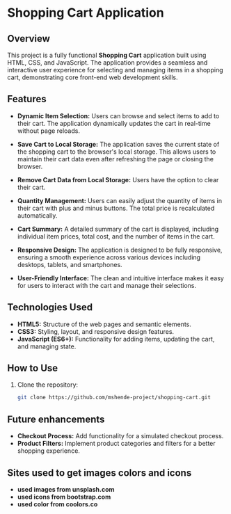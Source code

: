 # Shopping Cart Application

## Overview
This project is a fully functional **Shopping Cart** application built using HTML, CSS, and JavaScript. The application provides a seamless and interactive user experience for selecting and managing items in a shopping cart, demonstrating core front-end web development skills.

## Features
- **Dynamic Item Selection:** Users can browse and select items to add to their cart. The application dynamically updates the cart in real-time without page reloads.

- **Save Cart to Local Storage:** The application saves the current state of the shopping cart to the browser's local storage. This allows users to maintain their cart data even after refreshing the page or closing the browser.

- **Remove Cart Data from Local Storage:** Users have the option to clear their cart.

- **Quantity Management:** Users can easily adjust the quantity of items in their cart with plus and minus buttons. The total price is recalculated automatically.

- **Cart Summary:** A detailed summary of the cart is displayed, including individual item prices, total cost, and the number of items in the cart.

- **Responsive Design:** The application is designed to be fully responsive, ensuring a smooth experience across various devices including desktops, tablets, and smartphones.

- **User-Friendly Interface:** The clean and intuitive interface makes it easy for users to interact with the cart and manage their selections.

## Technologies Used
- **HTML5:** Structure of the web pages and semantic elements.
- **CSS3:** Styling, layout, and responsive design features.
- **JavaScript (ES6+):** Functionality for adding items, updating the cart, and managing state.

## How to Use
1. Clone the repository:
   ```bash
   git clone https://github.com/mshende-project/shopping-cart.git
   
## Future enhancements
- **Checkout Process:** Add functionality for a simulated checkout process.
- **Product Filters:** Implement product categories and filters for a better shopping experience.

## Sites used to get images colors and icons 
- **used images from unsplash.com**
- **used icons from bootstrap.com**
- **used color from coolors.co**
